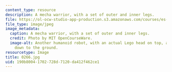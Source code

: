 ```yaml
---
content_type: resource
description: A mecha warrior, with a set of outer and inner legs.
file: https://ol-ocw-studio-app-production.s3.amazonaws.com/courses/es-293-lego-robotics-spring-2007/190b80041702728d7120da412f462ce1_0266.jpg
file_type: image/jpeg
image_metadata:
  caption: A mecha warrior, with a set of outer and inner legs.
  credit: Photo by MIT OpenCourseWare.
  image-alt: Another humanoid robot, with an actual Lego head on top, and arms extending
    down to the ground.
resourcetype: Image
title: 0266.jpg
uid: 190b8004-1702-728d-7120-da412f462ce1
---
```


